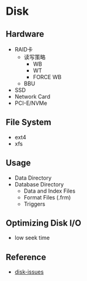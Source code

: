 # Disk

## Hardware

- RAID卡
    - 读写策略
        - WB
        - WT
        - FORCE WB
    - BBU
- SSD
- Network Card
- PCI-E/NVMe

## File System

- ext4
- xfs

## Usage

- Data Directory
- Database Directory
  - Data and Index Files
  - Format Files (.frm)
  - Triggers

## Optimizing Disk I/O

- low seek time

## Reference

- [disk-issues](https://dev.mysql.com/doc/refman/5.6/en/disk-issues.html)